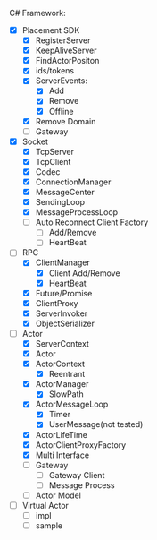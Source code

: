 C# Framework:

* [x] Placement SDK
    * [x] RegisterServer
    * [x] KeepAliveServer
    * [x] FindActorPositon
    * [x] ids/tokens
    * [x] ServerEvents:
        * [x] Add
        * [x] Remove
        * [x] Offline
    * [x] Remove Domain
    * [ ] Gateway
* [x] Socket
    * [x] TcpServer
    * [x] TcpClient
    * [x] Codec
    * [x] ConnectionManager
    * [x] MessageCenter
    * [x] SendingLoop
    * [x] MessageProcessLoop
    * [ ] Auto Reconnect Client Factory
        * [ ] Add/Remove
        * [ ] HeartBeat
* [ ] RPC
    * [x] ClientManager
        * [x] Client Add/Remove
        * [x] HeartBeat
    * [x] Future/Promise
    * [x] ClientProxy
    * [x] ServerInvoker
    * [x] ObjectSerializer
* [ ] Actor
    * [x] ServerContext
    * [x] Actor
    * [x] ActorContext
        * [x] Reentrant
    * [x] ActorManager
        * [x] SlowPath
    * [x] ActorMessageLoop
        * [x] Timer
        * [x] UserMessage(not tested)
    * [x] ActorLifeTime
    * [x] ActorClientProxyFactory
    * [x] Multi Interface
    * [ ] Gateway
        * [ ] Gateway Client
        * [ ] Message Process
    * [ ] Actor Model
* [ ] Virtual Actor
    * [ ] impl
    * [ ] sample
